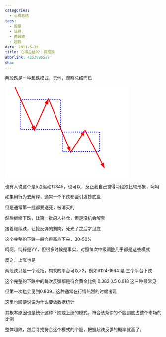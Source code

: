 ```yaml
---
categories:
  - 心得总结
tags:
  - 股票
  - 证券
  - 两段跌
  - 超跌
date: 2011-5-28
title: 心得总结02：两段跌
abbrlink: 4253685527
sha:
---
```

两段跌是一种超跌模式，无他，观察总结而已

![20110528-0](/images/20110528-0.gif)

也有人说这个是5浪驱动12345，也可以，反正我自己觉得两段跌比较形象，呵呵

如果用行为去解释，通常一个下跌都会引发抄底盘

但是通常第一批都要送死，被消灭的

然后继续下跌，让第一批的人补仓，但是没机会解套

接着继续跌，让抢反弹的割肉，死光了之后才见底

这个完整的下跌一般会是高点下来，30-50%



呵呵，纯粹是YY，但很多时候是事实，对照每次中级调整几乎都是这些模式

反之，上涨也是

两段跌只是一个泛指，构筑的平台可以>2，例如6124-1664 是 三个平台下跌

这个完整的下跌中的每次反弹都是符合黄金比例 0.382 0.5 0.618 这三种最常见

但第一次也会见到0.809，这种通常在行情热烈的时候出现

这里也顺便说说为什么要做数据统计

其根本原因也是统计这种下跌或上涨的模式，符合该条件的个股到底占整个市场的比例

整体超跌，然后寻找符合这个模式的个股，把握超跌反弹的概率就高了。